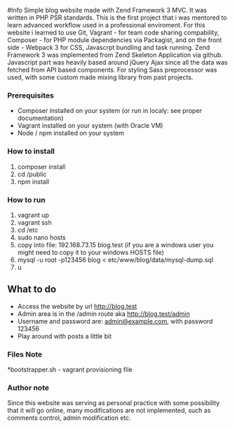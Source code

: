 #Info
Simple blog website made with Zend Framework 3 MVC. It was written in PHP PSR standards.
This is the first project that i was mentored to learn advanced workflow used in a professional enviroment.
For this website i learned to use Git, Vagrant - for team code sharing compability, Composer - for PHP module dependencies via Packagist, and on the front side - Webpack 3 for CSS, Javascrpt bundling and task running.
Zend Framework 3 was implemented from Zend Skeleton Application via github.
Javascript part was heavily based around jQuery Ajax since all the data was fetched from API based components.
For styling Sass preprocessor was used, with some custom made mixing library from past projects.

### Prerequisites

* Composer installed on your system (or run in localy: see proper documentation)
* Vagrant installed on your system (with Oracle VM)
* Node / npm installed on your system

### How to install

1. composer install
2. cd /public
3. npm install

### How to run

1. vagrant up
2. vagrant ssh
3. cd /etc
4. sudo nano hosts
5. copy into file: 192.168.73.15 blog.test (if you are a windows user you might need to copy it to your windows HOSTS file)
6. mysql -u root -p123456 blog < etc/www/blog/data/mysql-dump.sql
7. u

## What to do

* Access the website by url http://blog.test
* Admin area is in the /admin route aka http://blog.test/admin
* Username and password are: admin@example.com, with password 123456
* Play around with posts a little bit

### Files Note
*bootstrapper.sh - vagrant provisioning file

### Author note
Since this website was serving as personal practice with some possibility that it will go online, many modifications are not implemented, such as comments control, admin modification etc.